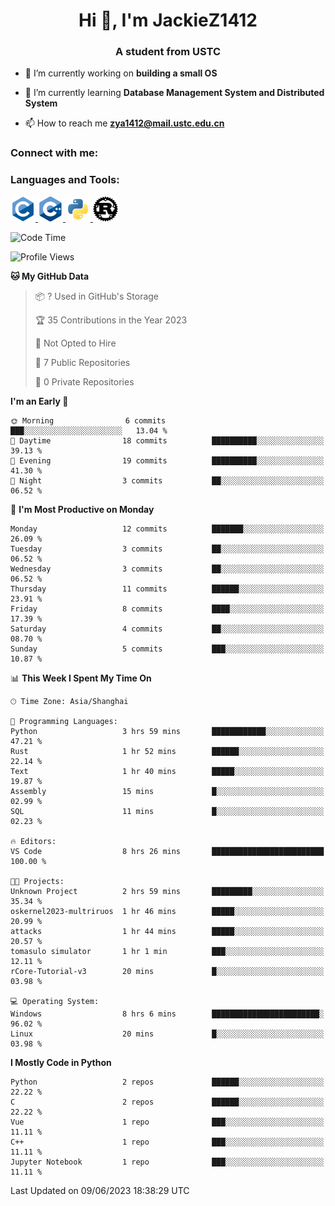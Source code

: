 <h1 align="center">Hi 👋, I'm JackieZ1412</h1>
<h3 align="center">A student from USTC</h3>

- 🔭 I’m currently working on **building a small OS**

- 🌱 I’m currently learning **Database Management System and Distributed System**

- 📫 How to reach me **zya1412@mail.ustc.edu.cn**

<h3 align="left">Connect with me:</h3>
<p align="left">
</p>

<h3 align="left">Languages and Tools:</h3>
<p align="left"> <a href="https://www.cprogramming.com/" target="_blank" rel="noreferrer"> <img src="https://raw.githubusercontent.com/devicons/devicon/master/icons/c/c-original.svg" alt="c" width="40" height="40"/> </a> <a href="https://www.w3schools.com/cpp/" target="_blank" rel="noreferrer"> <img src="https://raw.githubusercontent.com/devicons/devicon/master/icons/cplusplus/cplusplus-original.svg" alt="cplusplus" width="40" height="40"/> </a> <a href="https://www.python.org" target="_blank" rel="noreferrer"> <img src="https://raw.githubusercontent.com/devicons/devicon/master/icons/python/python-original.svg" alt="python" width="40" height="40"/> </a> <a href="https://www.rust-lang.org" target="_blank" rel="noreferrer"> <img src="https://raw.githubusercontent.com/devicons/devicon/master/icons/rust/rust-plain.svg" alt="rust" width="40" height="40"/> </a> </p>



<!--START_SECTION:waka-->
![Code Time](http://img.shields.io/badge/Code%20Time-431%20hrs%208%20mins-blue)

![Profile Views](http://img.shields.io/badge/Profile%20Views-0-blue)

**🐱 My GitHub Data** 

> 📦 ? Used in GitHub's Storage 
 > 
> 🏆 35 Contributions in the Year 2023
 > 
> 🚫 Not Opted to Hire
 > 
> 📜 7 Public Repositories 
 > 
> 🔑 0 Private Repositories 
 > 
**I'm an Early 🐤** 

```text
🌞 Morning                6 commits           ███░░░░░░░░░░░░░░░░░░░░░░   13.04 % 
🌆 Daytime                18 commits          ██████████░░░░░░░░░░░░░░░   39.13 % 
🌃 Evening                19 commits          ██████████░░░░░░░░░░░░░░░   41.30 % 
🌙 Night                  3 commits           ██░░░░░░░░░░░░░░░░░░░░░░░   06.52 % 
```
📅 **I'm Most Productive on Monday** 

```text
Monday                   12 commits          ███████░░░░░░░░░░░░░░░░░░   26.09 % 
Tuesday                  3 commits           ██░░░░░░░░░░░░░░░░░░░░░░░   06.52 % 
Wednesday                3 commits           ██░░░░░░░░░░░░░░░░░░░░░░░   06.52 % 
Thursday                 11 commits          ██████░░░░░░░░░░░░░░░░░░░   23.91 % 
Friday                   8 commits           ████░░░░░░░░░░░░░░░░░░░░░   17.39 % 
Saturday                 4 commits           ██░░░░░░░░░░░░░░░░░░░░░░░   08.70 % 
Sunday                   5 commits           ███░░░░░░░░░░░░░░░░░░░░░░   10.87 % 
```


📊 **This Week I Spent My Time On** 

```text
🕑︎ Time Zone: Asia/Shanghai

💬 Programming Languages: 
Python                   3 hrs 59 mins       ████████████░░░░░░░░░░░░░   47.21 % 
Rust                     1 hr 52 mins        ██████░░░░░░░░░░░░░░░░░░░   22.14 % 
Text                     1 hr 40 mins        █████░░░░░░░░░░░░░░░░░░░░   19.87 % 
Assembly                 15 mins             █░░░░░░░░░░░░░░░░░░░░░░░░   02.99 % 
SQL                      11 mins             █░░░░░░░░░░░░░░░░░░░░░░░░   02.23 % 

🔥 Editors: 
VS Code                  8 hrs 26 mins       █████████████████████████   100.00 % 

🐱‍💻 Projects: 
Unknown Project          2 hrs 59 mins       █████████░░░░░░░░░░░░░░░░   35.34 % 
oskernel2023-multriruos  1 hr 46 mins        █████░░░░░░░░░░░░░░░░░░░░   20.99 % 
attacks                  1 hr 44 mins        █████░░░░░░░░░░░░░░░░░░░░   20.57 % 
tomasulo simulator       1 hr 1 min          ███░░░░░░░░░░░░░░░░░░░░░░   12.11 % 
rCore-Tutorial-v3        20 mins             █░░░░░░░░░░░░░░░░░░░░░░░░   03.98 % 

💻 Operating System: 
Windows                  8 hrs 6 mins        ████████████████████████░   96.02 % 
Linux                    20 mins             █░░░░░░░░░░░░░░░░░░░░░░░░   03.98 % 
```

**I Mostly Code in Python** 

```text
Python                   2 repos             ██████░░░░░░░░░░░░░░░░░░░   22.22 % 
C                        2 repos             ██████░░░░░░░░░░░░░░░░░░░   22.22 % 
Vue                      1 repo              ███░░░░░░░░░░░░░░░░░░░░░░   11.11 % 
C++                      1 repo              ███░░░░░░░░░░░░░░░░░░░░░░   11.11 % 
Jupyter Notebook         1 repo              ███░░░░░░░░░░░░░░░░░░░░░░   11.11 % 
```




 Last Updated on 09/06/2023 18:38:29 UTC
<!--END_SECTION:waka-->
